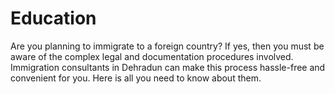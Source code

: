 # Education
Are you planning to immigrate to a foreign country? If yes, then you must be aware of the complex legal and documentation procedures involved. Immigration consultants in Dehradun can make this process hassle-free and convenient for you. Here is all you need to know about them.
